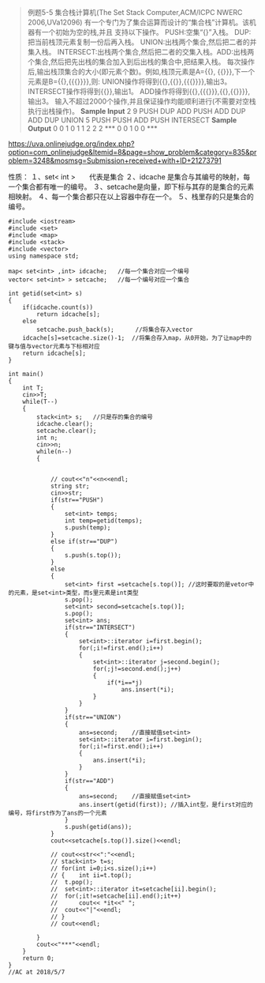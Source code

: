 > 例题5-5 
集合栈计算机(The
Set
Stack
Computer,ACM/ICPC
NWERC
2006,UVa12096)
有一个专门为了集合运算而设计的“集合栈”计算机。该机器有一个初始为空的栈,并且
支持以下操作。
PUSH:空集“{}”入栈。
DUP:把当前栈顶元素复制一份后再入栈。
UNION:出栈两个集合,然后把二者的并集入栈。
INTERSECT:出栈两个集合,然后把二者的交集入栈。ADD:出栈两个集合,然后把先出栈的集合加入到后出栈的集合中,把结果入栈。
每次操作后,输出栈顶集合的大小(即元素个数)。例如,栈顶元素是A={{},
{{}}},下一个元素是B={{},{{{}}}},则:
UNION操作将得到{{},{{}},{{{}}}},输出3。
INTERSECT操作将得到{{}},输出1。
ADD操作将得到{{},{{{}}},{{},{{}}}},输出3。
输入不超过2000个操作,并且保证操作均能顺利进行(不需要对空栈执行出栈操作)。
**Sample Input**
2
9
PUSH
DUP
ADD
PUSH
ADD
DUP
ADD
DUP
UNION
5
PUSH
PUSH
ADD
PUSH
INTERSECT
**Sample Output**
0
0
1
0
1
1
2
2
2
\***
0
0
1
0
0
\***

https://uva.onlinejudge.org/index.php?option=com_onlinejudge&Itemid=8&page=show_problem&category=835&problem=3248&mosmsg=Submission+received+with+ID+21273791

性质：
１、set< int >　　代表是集合
２、idcache 是集合与其编号的映射，每一个集合都有唯一的编号。
３、setcache是向量，即下标与其存的是集合的元素相映射。
４、每一个集合都只在以上容器中存在一个。
５、栈里存的只是集合的编号。



```
#include <iostream>
#include <set>
#include <map>
#include <stack>
#include <vector>
using namespace std;

map< set<int> ,int> idcache;   //每一个集合对应一个编号
vector< set<int> > setcache;   //每一个编号对应一个集合

int getid(set<int> s)
{
   	if(idcache.count(s))
        return idcache[s];
	else 
		setcache.push_back(s);      //将集合存入vector
	idcache[s]=setcache.size()-1;  //将集合存入map，从0开始，为了让map中的键与值与vector元素与下标相对应
	return idcache[s];
}

int main()
{   
   	int T;	
	cin>>T;
	while(T--)
	{
		stack<int> s;	//只是存的集合的编号
		idcache.clear();
		setcache.clear();
		int n;
		cin>>n;
		while(n--)
		{
			

			// cout<<"n"<<n<<endl;
			string str;
			cin>>str;
			if(str=="PUSH")
			{
				set<int> temps;
				int temp=getid(temps);
				s.push(temp);
			}
			else if(str=="DUP")
			{
				s.push(s.top());
			}
			else 
			{
				set<int> first =setcache[s.top()]; //这时要取的是vetor中的元素，是set<int>类型，而s里元素是int类型
				s.pop();  
				set<int> second=setcache[s.top()]; 
				s.pop(); 
				set<int> ans;
				if(str=="INTERSECT")  
				{
					set<int>::iterator i=first.begin();
					for(;i!=first.end();i++)
					{
						set<int>::iterator j=second.begin();
						for(;j!=second.end();j++)
						{
							if(*i==*j)
								ans.insert(*i);
						}
					}
				}
				if(str=="UNION")
				{
					ans=second;    //直接赋值set<int>
					set<int>::iterator i=first.begin();
					for(;i!=first.end();i++)				
					{
						ans.insert(*i);
					}
				}
				if(str=="ADD")
				{
					ans=second;    //直接赋值set<int>
					ans.insert(getid(first)); //插入int型，是first对应的编号，将first作为了ans的一个元素
				}
				s.push(getid(ans));
			}	
			cout<<setcache[s.top()].size()<<endl;

			// cout<<str<<":"<<endl;
			// stack<int> t=s;
			// for(int i=0;i<s.size();i++)
			// {	int ii=t.top();
			// 	t.pop();
			// 	set<int>::iterator it=setcache[ii].begin();
			// 	for(;it!=setcache[ii].end();it++)
			// 		cout<< *it<<" ";
			// 	cout<<"|"<<endl;
			// }
			// cout<<endl;

		}	
		cout<<"***"<<endl;
	}
	return 0;
}
//AC at 2018/5/7


```

